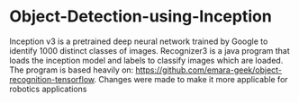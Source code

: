 # Object-Detection-using-Inception

Inception v3 is a pretrained deep neural network trained by Google to identify 1000 distinct classes of images.
Recognizer3 is a java program that loads the inception model and labels to classify images which are loaded. The program is based heavily on: https://github.com/emara-geek/object-recognition-tensorflow.
Changes were made to make it more applicable for robotics applications
